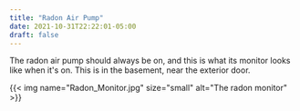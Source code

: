 ```yaml
---
title: "Radon Air Pump"
date: 2021-10-31T22:22:01-05:00
draft: false
---
```


The radon air pump should always be on, and this is what its monitor looks like when it's on. This is in the basement, near the exterior door.

{{< img name="Radon_Monitor.jpg" size="small" alt="The radon monitor" >}}
